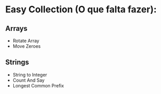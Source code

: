 # Easy Collection (O que falta fazer):

## Arrays
* Rotate Array
* Move Zeroes

## Strings
* String to Integer
* Count And Say
* Longest Common Prefix
